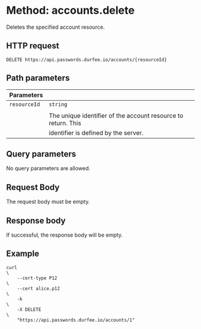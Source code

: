 # Method: accounts.delete

Deletes the specified account resource.

## HTTP request

```
DELETE https://api.passwords.durfee.io/accounts/{resourceId}
```

## Path parameters

| Parameters   |                                                               |
|--------------|---------------------------------------------------------------|
| `resourceId` | `string`                                                      |
|              |                                                               |
|              | The unique identifier of the account resource to return. This |
|              | identifier is defined by the server.                          |

## Query parameters

No query parameters are allowed.

## Request Body

The request body must be empty.

## Response body

If successful, the response body will be empty.

## Example

```
curl                                                                           \
    --cert-type P12                                                            \
    --cert alice.p12                                                           \
    -k                                                                         \
    -X DELETE                                                                  \
    "https://api.passwords.durfee.io/accounts/1"
```

